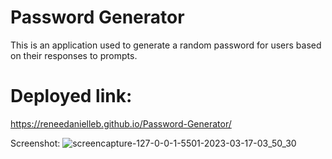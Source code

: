 # Password Generator

This is an application used to generate a random password for users based on their responses to prompts.


# Deployed link: 
https://reneedanielleb.github.io/Password-Generator/

Screenshot:
![screencapture-127-0-0-1-5501-2023-03-17-03_50_30](https://user-images.githubusercontent.com/119815093/225808981-4dc6f02a-dde3-423e-9e0f-24c5740fe8f7.png)
